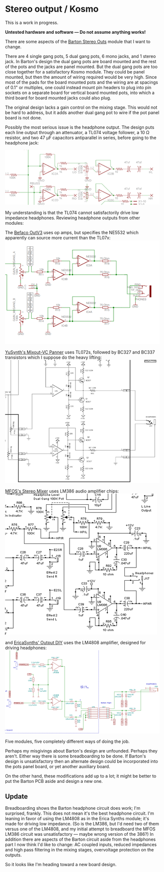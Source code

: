# Stereo output / Kosmo

This is a work in progress.

**Untested hardware and software — Do not assume anything works!**

There are some aspects of the [Barton Stereo Outs](https://www.bartonmusicalcircuits.com/stereoouts/index.html)  module that I want to change.

There are 4 single gang pots, 5 dual gang pots, 6 mono jacks, and 1 stereo jack. In Barton's design the dual gang pots are board mounted and the rest of the pots and the jacks are panel mounted. But the dual gang pots are too close together for a satisfactory Kosmo module. They could be panel mounted, but then the amount of wiring required would be very high. Since most of the pads for the board mounted pots and the wiring are at spacings of 0.1" or multiples, one could instead mount pin headers to plug into pin sockets on a separate board for vertical board mounted pots, into which a third board for board mounted jacks could also plug.

The original design lacks a gain control on the mixing stage. This would not be hard to address, but it adds another dual gang pot to wire if the pot panel board is not done.

Possibly the most serious issue is the headphone output. The design puts each line output through an attenuator, a TL074 voltage follower, a 10 Ω resistor, and two 47 µF capacitors antiparallel in series, before going to the headphone jack:

![ ](out_barton.png  "Barton headphone output")

My understanding is that the TL074 cannot satisfactorily drive low impedance headphones. Reviewing headphone outputs from other modules:

The [Befaco OutV3](https://www.befaco.org/out-v3/) uses op amps, but specifies the NE5532 which apparently can source more current than the TL07x:
![](out_befaco.png "Befaco headphone output") 

[YuSynth's Mixout-VC Panner](http://yusynth.net/Modular/EN/MIXOUT/index.html) uses TL072s, followed by BC327 and BC337 transistors which I suppose do the heavy lifting:
![ ](out_yusynth.png  "YuSynth headphone output")

[MFOS's Stereo Mixer](http://musicfromouterspace.com/index.php?MAINTAB=SYNTHDIY&PROJARG=STEREOMIXER2006/STEREOMIXER2006.php&CATPARTNO=PCBMFSTEREOMIX&PN=1&SONGID=NONE) uses LM386 audio amplifier chips:
![ ](out_mfos.png  "MFOS headphone output")

and [EricaSynths' Output DIY](https://github.com/erica-synths/diy-eurorack/blob/master/Output%20DIY.zip) uses the LM4808 amplifier, designed for driving headphones:
![ ](out_erica.png  "Erica headphone output")

Five modules, five completely different ways of doing the job.

Perhaps my misgivings about Barton's design are unfounded. Perhaps they aren't. Either way there is some breadboarding to be done. If Barton's design is unsatisfactory then an alternate design could be incorporated into the pots panel board, or yet another auxiliary board. 

On the other hand, these modifications add up to a lot; it might be better to put the Barton PCB aside and design a new one.

## Update

Breadboarding shows the Barton headphone circuit does work; I'm surprised, frankly. This does not mean it's the best headphone circuit. I'm leaning in favor of using the LM4808 as in the Erica Synths module; it's made for driving low impedance. (So is the LM386, but I'd need two of them versus one of the LM4808, and my initial attempt to breadboard the MFOS LM386 circuit was unsatisfactory — maybe wrong version of the 386?) In addition there are aspects of the Barton circuit aside from the headphones part I now think I'd like to change: AC coupled inputs, reduced impedances and high pass filtering in the mixing stages, overvoltage protection on the outputs.

So it looks like I'm heading toward a new board design.

